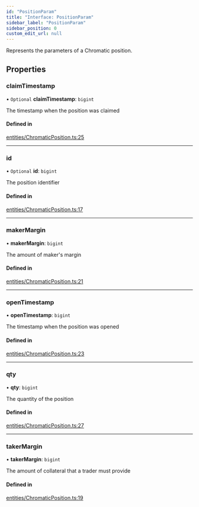 ```yaml
---
id: "PositionParam"
title: "Interface: PositionParam"
sidebar_label: "PositionParam"
sidebar_position: 0
custom_edit_url: null
---
```


Represents the parameters of a Chromatic position.

## Properties

### claimTimestamp

• `Optional` **claimTimestamp**: `bigint`

The timestamp when the position was claimed

#### Defined in

[entities/ChromaticPosition.ts:25](https://github.com/chromatic-protocol/sdk/blob/fc7af96/packages/sdk-ethers-v6/src/entities/ChromaticPosition.ts#L25)

___

### id

• `Optional` **id**: `bigint`

The position identifier

#### Defined in

[entities/ChromaticPosition.ts:17](https://github.com/chromatic-protocol/sdk/blob/fc7af96/packages/sdk-ethers-v6/src/entities/ChromaticPosition.ts#L17)

___

### makerMargin

• **makerMargin**: `bigint`

The amount of maker's margin

#### Defined in

[entities/ChromaticPosition.ts:21](https://github.com/chromatic-protocol/sdk/blob/fc7af96/packages/sdk-ethers-v6/src/entities/ChromaticPosition.ts#L21)

___

### openTimestamp

• **openTimestamp**: `bigint`

The timestamp when the position was opened

#### Defined in

[entities/ChromaticPosition.ts:23](https://github.com/chromatic-protocol/sdk/blob/fc7af96/packages/sdk-ethers-v6/src/entities/ChromaticPosition.ts#L23)

___

### qty

• **qty**: `bigint`

The quantity of the position

#### Defined in

[entities/ChromaticPosition.ts:27](https://github.com/chromatic-protocol/sdk/blob/fc7af96/packages/sdk-ethers-v6/src/entities/ChromaticPosition.ts#L27)

___

### takerMargin

• **takerMargin**: `bigint`

The amount of collateral that a trader must provide

#### Defined in

[entities/ChromaticPosition.ts:19](https://github.com/chromatic-protocol/sdk/blob/fc7af96/packages/sdk-ethers-v6/src/entities/ChromaticPosition.ts#L19)
